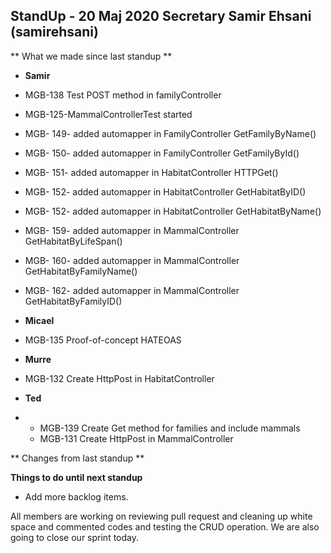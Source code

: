 ## StandUp - 20 Maj 2020 Secretary Samir Ehsani (samirehsani)
** What we made since last standup **

* **Samir**
* MGB-138  Test POST method in familyController
* MGB-125-MammalControllerTest started
* MGB- 149- added automapper in FamilyController GetFamilyByName()
* MGB- 150- added automapper in FamilyController GetFamilyById()
* MGB- 151- added automapper in HabitatController HTTPGet()
* MGB- 152- added automapper in HabitatController GetHabitatByID()
* MGB- 152- added automapper in HabitatController GetHabitatByName()
* MGB- 159- added automapper in MammalController GetHabitatByLifeSpan()
* MGB- 160- added automapper in MammalController GetHabitatByFamilyName()
* MGB- 162- added automapper in MammalController GetHabitatByFamilyID()



* **Micael**

* MGB-135 Proof-of-concept HATEOAS

  

* **Murre**
* MGB-132 Create HttpPost in HabitatController



* **Ted**
* - MGB-139 Create Get method for families and include mammals
  - MGB-131 Create HttpPost in MammalController



** Changes from last standup **



**Things to do until next standup**

- Add more backlog items.

All members are working on reviewing pull request and cleaning up white space and commented codes and testing the CRUD operation. We are also going to close our sprint today.